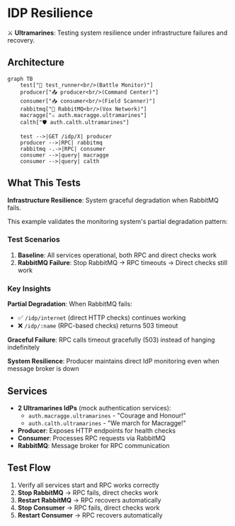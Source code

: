 # IDP Resilience

⚔️ **Ultramarines**: Testing system resilience under infrastructure failures and recovery.

## Architecture

```mermaid
graph TB
    test["🧪 test_runner<br/>(Battle Monitor)"]
    producer["📤 producer<br/>(Command Center)"]
    consumer["📥 consumer<br/>(Field Scanner)"]
    rabbitmq["🐰 RabbitMQ<br/>(Vox Network)"]
    macragge["⚔️ auth.macragge.ultramarines"]
    calth["🛡️ auth.calth.ultramarines"]

    test -->|GET /idp/X| producer
    producer -->|RPC| rabbitmq
    rabbitmq -.->|RPC| consumer
    consumer -->|query| macragge
    consumer -->|query| calth
```

## What This Tests

**Infrastructure Resilience**: System graceful degradation when RabbitMQ fails.

This example validates the monitoring system's partial degradation pattern:

### Test Scenarios

1. **Baseline**: All services operational, both RPC and direct checks work
2. **RabbitMQ Failure**: Stop RabbitMQ → RPC timeouts → Direct checks still work

### Key Insights

**Partial Degradation**: When RabbitMQ fails:

- ✅ `/idp/internet` (direct HTTP checks) continues working
- ❌ `/idp/:name` (RPC-based checks) returns 503 timeout

**Graceful Failure**: RPC calls timeout gracefully (503) instead of hanging indefinitely

**System Resilience**: Producer maintains direct IdP monitoring even when message broker is down

## Services

- **2 Ultramarines IdPs** (mock authentication services):
  - `auth.macragge.ultramarines` - "Courage and Honour!"
  - `auth.calth.ultramarines` - "We march for Macragge!"
- **Producer**: Exposes HTTP endpoints for health checks
- **Consumer**: Processes RPC requests via RabbitMQ
- **RabbitMQ**: Message broker for RPC communication

## Test Flow

1. Verify all services start and RPC works correctly
2. **Stop RabbitMQ** → RPC fails, direct checks work
3. **Restart RabbitMQ** → RPC recovers automatically
4. **Stop Consumer** → RPC fails, direct checks work
5. **Restart Consumer** → RPC recovers automatically

